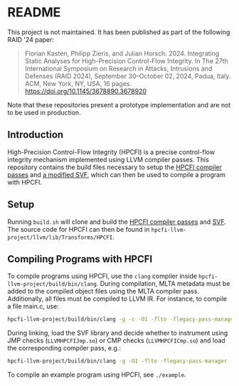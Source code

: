 # README

This project is not maintained. It has been published as part of the following RAID '24 paper:

> Florian Kasten, Philipp Zieris, and Julian Horsch. 2024. Integrating Static Analyses for High-Precision Control-Flow Integrity. In The 27th International Symposium on Research in Attacks, Intrusions and Defenses (RAID 2024), September 30–October 02, 2024, Padua, Italy. ACM, New York, NY, USA, 16 pages. https://doi.org/10.1145/3678890.3678920

Note that these repositories present a prototype implementation and are not to be used in production.

## Introduction

High-Precision Control-Flow Integrity (HPCFI) is a precise control-flow integrity mechanism implemented using LLVM compiler passes. This repository contains the build files necessary to setup the [HPCFI compiler passes](https://github.com/Fraunhofer-AISEC/hpcfi-llvm-project/) and [a modified SVF](https://github.com/Fraunhofer-AISEC/hpcfi-svf/), which can then be used to compile a program with HPCFI.


## Setup

Running `build.sh` will clone and build the [HPCFI compiler passes](https://github.com/Fraunhofer-AISEC/hpcfi-llvm-project/) and [SVF](https://github.com/Fraunhofer-AISEC/hpcfi-svf/). The source code for HPCFI can then be found in `hpcfi-llvm-project/llvm/lib/Transforms/HPCFI`.


## Compiling Programs with HPCFI

To compile programs using HPCFI, use the `clang` compiler inside `hpcfi-llvm-project/build/bin/clang`.
During compilation, MLTA metadata must be added to the compiled object files using the MLTA compiler pass. Additionally, all files must be compiled to LLVM IR. For instance, to compile a file main.c, use:
```sh
hpcfi-llvm-project/build/bin/clang -g -c -O1 -flto -flegacy-pass-manager -Xclang -load -Xclang hpcfi-llvm-project/build/lib/LLVMMLTA.so main.c -o main.o
```
During linking, load the SVF library and decide whether to instrument using JMP checks (`LLVMHPCFIJmp.so`) or CMP checks (`LLVMHPCFICmp.so`) and load the corresponding compiler pass, e.g.:
```sh
hpcfi-llvm-project/build/bin/clang -g -O1 -flto -flegacy-pass-manager -fuse-ld=lld -Wl,-plugin-opt=-load=hpcfi-svf/Release-build/lib/LLVMSvf.so,-plugin-opt=-load=hpcfi-llvm-project/build/lib/LLVMHPCFICmp.so main.o -o main
```
To compile an example program using HPCFI, see `./example`.
